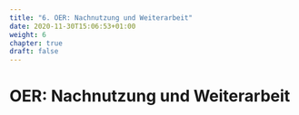 ```yaml
---
title: "6. OER: Nachnutzung und Weiterarbeit"
date: 2020-11-30T15:06:53+01:00
weight: 6
chapter: true
draft: false
---
```



# OER: Nachnutzung und Weiterarbeit